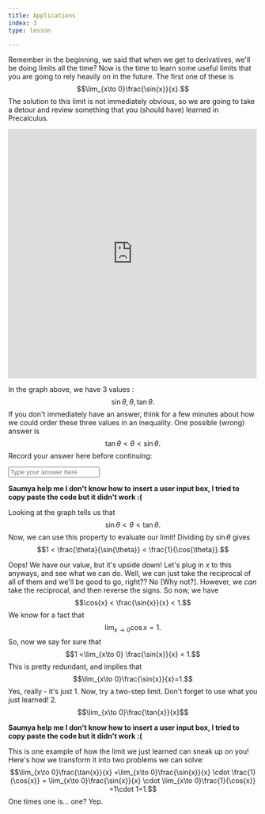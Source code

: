 ```yaml
---
title: Applications 
index: 3 
type: lesson 

---
```


Remember in the beginning, we said that when we get to derivatives, we'll be doing limits all the time? Now is the time to learn some useful limits that you are going to rely heavily on in the future. The first one of these is
$$\lim_{x\to 0}\frac{\sin{x}}{x}.$$
The solution to this limit is not immediately obvious, so we are going to take a detour and review something that you (should have) learned in Precalculus.

<iframe  src="https://www.desmos.com/calculator/jmllvl6cqk?embed" class="graph" width="500px" height="500px" style="border: 1px solid #ccc" frameborder="0"></iframe>

In the graph above, we have 3 values :
$$\sin{\theta}, \theta, \tan{\theta}.$$
If you don't immediately have an answer, think for a few minutes about how we could order these three values in an inequality. One possible (wrong) answer is
$$\tan{\theta} < \theta < \sin{\theta}.$$
Record your answer here before continuing:
</p><input type="text" id="txt_1" onkeyup="saveValue(this);" placeholder="Type your answer here" class="form-control form-control-sm">

<b>Saumya help me I don't know how to insert a user input box, I tried to copy paste the code but it didn't work :( </b>

Looking at the graph tells us that
$$\sin{\theta} < \theta < \tan{\theta}.$$
Now, we can use this property to evaluate our limit! Dividing by $\sin{\theta}$ gives
$$1 < \frac{\theta}{\sin{\theta}} < \frac{1}{\cos{\theta}}.$$

Oops! We have our value, but it's upside down! Let's plug in $x$ to this anyways, and see what we can do. Well, we can just take the reciprocal of all of them and we'll be good to go, right?? No [Why not?]. However, we _can_ take the reciprocal, and then reverse the signs. So now, we have
$$\cos{x} < \frac{\sin{x}}{x} < 1.$$
We know for a fact that
$$\lim_{x\to 0}\cos{x}=1.$$
So, now we say for sure that
$$1 <\lim_{x\to 0} \frac{\sin{x}}{x} < 1.$$
This is pretty redundant, and implies that
$$\lim_{x\to 0}\frac{\sin{x}}{x}=1.$$
Yes, really - it's just 1. Now, try a two-step limit. Don't forget to use what you just learned! 2.
$$\lim_{x\to 0}\frac{\tan{x}}{x}$$

<b>Saumya help me I don't know how to insert a user input box, I tried to copy paste the code but it didn't work :( </b>

This is one example of how the limit we just learned can sneak up on you! Here's how we transform it into two problems we can solve:
$$\lim_{x\to 0}\frac{\tan{x}}{x} =\lim_{x\to 0}\frac{\sin{x}}{x} \cdot \frac{1}{\cos{x}} = \lim_{x\to 0}\frac{\sin{x}}{x} \cdot  \lim_{x\to 0}\frac{1}{\cos{x}} =1\cdot 1=1.$$
One times one is... one? Yep.

<!--stackedit_data:
eyJoaXN0b3J5IjpbLTEzMTM0MjMzNDBdfQ==
-->